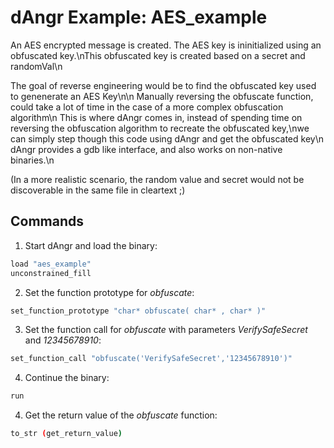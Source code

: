 # dAngr Example: AES_example
An AES encrypted message is created. The AES key is ininitialized using an obfuscated key.\nThis obfuscated key is created based on a secret and randomVal\n

The goal of reverse engineering would be to find the obfuscated key used to genenerate an AES Key\n\n
Manually reversing the obfuscate function, could take a lot of time in the case of a more complex obfuscation algorithm\n
This is where dAngr comes in, instead of spending time on reversing the obfuscation algorithm to recreate the obfuscated key,\nwe can simply step though this code using dAngr and get the obfuscated key\n
dAngr provides a gdb like interface, and also works on non-native binaries.\n


(In a more realistic scenario, the random value and secret would not be discoverable in the same file in cleartext ;)
## Commands
1. Start dAngr and load the binary:
```bash
load "aes_example"
unconstrained_fill
```

2. Set the function prototype for *obfuscate*:

```bash
set_function_prototype "char* obfuscate( char* , char* )"
```

3. Set the function call for *obfuscate* with parameters *VerifySafeSecret* and *12345678910*:
```bash
set_function_call "obfuscate('VerifySafeSecret','12345678910')"

```

4. Continue the binary:
```bash
run
```
4. Get the return value of the *obfuscate* function:

```bash
to_str (get_return_value)
```
